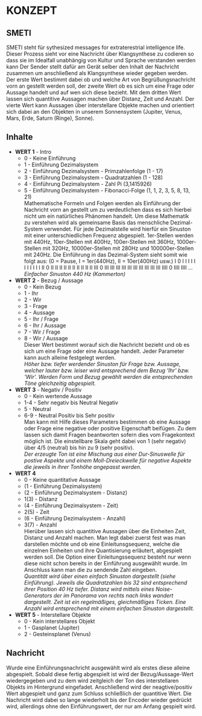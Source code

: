 # KONZEPT

## SMETI

SMETI steht für sythesized messages for extraterestrial intelligence life. Dieser Prozess sieht vor eine Nachricht über Klangsynthese zu codieren so dass sie im Idealfall unabhängig von Kultur und Sprache verstanden werden kann Der Sender stellt dafür am Gerät selber den Inhalt der Nachricht zusammen um anschließend als Klangsynthese wieder gegeben werden. Der erste Wert bestimmt dabei ob und welche Art von Begrüßungsnachricht vorn an gestellt werden soll, der zweite Wert ob es sich um eine Frage oder Aussage handelt und auf wen sich diese bezieht. Mit dem dritten Wert lassen sich quantitive Aussagen machen über Distanz, Zeit und Anzahl. Der vierte Wert kann Aussagen über interstellare Objekte machen und orientiert sich dabei an den Objekten in unserem Sonnensystem (Jupiter, Venus, Mars, Erde, Saturn (Ringe), Sonne).

## Inhalte

- **WERT 1** - Intro
	- 0 - Keine Einführung
	- 1 - Einführung Dezimalsystem
	- 2 - Einführung Dezimalsystem - Primzahlenfolge (1 - 17)
	- 3 - Einführung Dezimalsystem - Quadratzahlen (1 - 128)
	- 4 - Einführung Dezimalsystem - Zahl Pi (3,1415926)
	- 5 - Einführung Dezimalsystem - Fibonacci-Folge (1, 1, 2, 3, 5, 8, 13, 21)<br>
Mathematische Formeln und Folgen werden als Einführung der Nachricht vorn an gestellt um zu verdeutlichen dass es sich hierbei nicht um ein natürliches Phänomen handelt. Um diese Mathematik zu verstehen wird als gemeinsame Basis das menschliche Dezimal-System verwendet. Für jede Dezimalstelle wird hierfür ein Sinuston mit einer unterschiedlichen Frequenz abgespielt. 1er-Stellen werden mit 440Hz, 10er-Stellen mit 400Hz, 100er-Stellen mit 360Hz, 1000er-Stellen mit 320Hz, 10000er-Stellen mit 280Hz und 100000er-Stellen mit 240Hz. Die Einführung in das Dezimal-System sieht somit wie folgt aus: (0 = Pause, I = 1er(440Hz), II = 10er(400Hz) usw.) I 0 I I I I I I I I I I I II 0 II II II II II II II II II II III 0 III III III III III III III III III III IIII 0 IIII IIII ...<br>
*Einfacher Sinuston 440 Hz (Kammerton)*
- **WERT 2** - Bezug / Aussage
	- 0 - Kein Bezug
	- 1 - Ihr
	- 2 - Wir
	- 3 - Frage
	- 4 - Aussage
	- 5 - Ihr / Frage
	- 6 - Ihr / Aussage
	- 7 - Wir / Frage
	- 8 - Wir / Aussage<br>Dieser Wert bestimmt worauf sich die Nachricht bezieht und ob es sich um eine Frage oder eine Aussage handelt. Jeder Parameter kann auch alleine festgelegt werden.<br>
*Höher bzw. tiefer werdender Sinuston für Frage bzw. Aussage, welcher lauter bzw. leiser wird entsprechend dem Bezug 'Ihr' bzw. 'Wir'. Werden Form und Bezug gewählt werden die entsprechenden Töne gleichzeitig abgespielt.*
- **WERT 3** - Negativ / Positiv
	- 0 - Kein wertende Aussage
	- 1-4 - Sehr negativ bis Neutral Negativ
	- 5 - Neutral
	- 6-9 - Neutral Positiv bis Sehr positiv <br>Man kann mit Hilfe dieses Parameters bestimmen ob eine Aussage oder Frage eine negative oder positive Eigenschaft beifügen. Zu dem lassen sich damit Fragen beantworten sofern dies vom Fragekontext möglich ist. Die einstellbare Skala geht dabei von 1 (sehr negativ) über 4/5 (neutral) bis hin zu 9 (sehr positiv).<br>*Der erzeugte Ton ist eine Mischung aus einer Dur-Sinuswelle für postive Aspekte und einem Moll-Dreieckwelle für negative Aspekte die jeweils in ihrer Tonhöhe angepasst werden.*
- **WERT 4** 
 	- 0 - Keine quantitative Aussage
	- (1 - Einführung Dezimalsystem)
	- (2 - Einführung Dezimalsystem - Distanz)
	- 1(3) - Distanz
	- (4 - Einführung Dezimalsystem - Zeit)
	- 2(5) - Zeit
	- (6 - Einführung Dezimalsystem - Anzahl)
	- 3(7) - Anzahl<br>Hierüber lassen sich quantitive Aussagen über die Einheiten Zeit, Distanz und Anzahl machen. Man legt dabei zuerst fest was man darstellen möchte und ob eine Einleitunsgsequenz, welche die einzelnen Einheiten und ihre Quantisierung erläutert, abgespielt werden soll. Die Option einer Einleitungssequenz besteht nur wenn diese nicht schon bereits in der Einführung ausgewählt wurde. Im Anschluss kann man die zu sendende Zahl eingeben.<br>
*Quantität wird über einen einfach Sinuston dargestellt (siehe Einführung). Jeweils die Quadratzahlen bis 32 sind entsprechend ihrer Position 40 Hz tiefer. Distanz wird mittels eines Noise-Generators der im Panorama von rechts nach links wandert dargestellt. Zeit ist ein regelmäßiges, gleichmäßiges Ticken. Eine Anzahl wird entsprechend mit einem einfachen Sinuston dargestellt.*
- **WERT 5** - Interstellare Objekte<br>
	- 0 - Kein interstellares Objekt
	- 1 - Gasplanet (Jupiter)
	- 2 - Gesteinsplanet (Venus)

## Nachricht

Wurde eine Einführungsnachricht ausgewählt wird als erstes diese alleine abgespielt. Sobald diese fertig abgespielt ist wird der Bezug/Aussage-Wert wiedergegeben und zu dem wird zeitgleich der Ton des interstellaren Objekts im Hintergrund eingefadet. Anschließend wird der neagtive/positiv Wert abgespielt und ganz zum Schluss schließlich der quantitive Wert. Die Nachricht wird dabei so lange wiederholt bis der Encoder wieder gedrückt wird, allerdings ohne den Einführungswert, der nur am Anfang gespielt wird.
